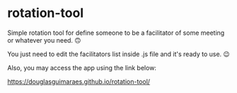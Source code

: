 # rotation-tool

Simple rotation tool for define someone to be a facilitator of some meeting or whatever you need. :upside_down_face:

You just need to edit the facilitators list inside .js file and it's ready to use. :wink:

Also, you may access the app using the link below:

https://douglasguimaraes.github.io/rotation-tool/
